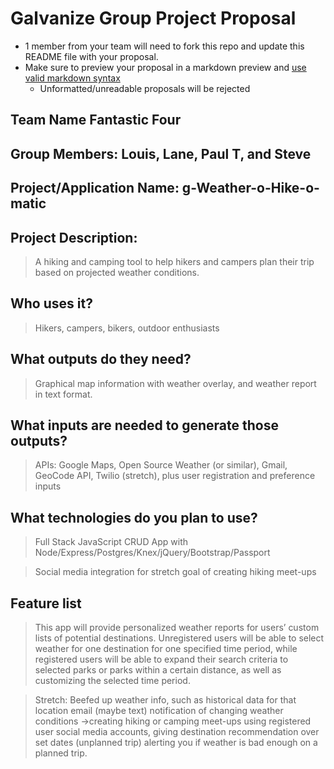 # Galvanize Group Project Proposal

* 1 member from your team will need to fork this repo and update this README file with your proposal.
* Make sure to preview your proposal in a markdown preview and [use valid markdown syntax](https://help.github.com/articles/basic-writing-and-formatting-syntax/)
  * Unformatted/unreadable proposals will be rejected

## Team Name Fantastic Four


## Group Members: Louis, Lane, Paul T, and Steve


## Project/Application Name: g-Weather-o-Hike-o-matic


## Project Description:
> A hiking and camping tool to help hikers and campers plan their trip based on projected weather conditions.




## Who uses it?
> Hikers, campers, bikers, outdoor enthusiasts


## What outputs do they need?
> Graphical map information with weather overlay, and weather report in text format.


## What inputs are needed to generate those outputs?
> APIs: Google Maps, Open Source Weather (or similar), Gmail, GeoCode API, Twilio (stretch), plus user registration and preference inputs

## What technologies do you plan to use?
> Full Stack JavaScript CRUD App with Node/Express/Postgres/Knex/jQuery/Bootstrap/Passport

> Social media integration for stretch goal of creating hiking meet-ups

## Feature list
> This app will provide personalized weather reports for users’ custom lists of potential destinations. Unregistered users will be able to select weather for one destination for one specified time period, while registered users will be able to expand their search criteria to selected parks or parks within a certain distance, as well as customizing the selected time period.

>Stretch:
>Beefed up weather info, such as historical data for that location
>email (maybe text) notification of changing weather conditions
->creating hiking or camping meet-ups using registered user social media accounts,
>giving destination recommendation over set dates (unplanned trip)
>alerting you if weather is bad enough on a planned trip.

